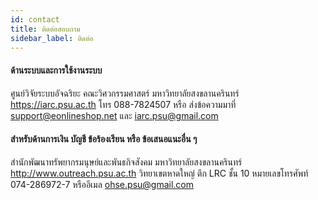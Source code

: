 ```yaml
---
id: contact
title: ติดต่อสอบถาม
sidebar_label: ติดต่อ
---
```


#### ด้านระบบและการใช้งานระบบ

ศูนย์วิจัยระบบอัจฉริยะ คณะวิศวกรรมศาสตร์ มหาวิทยาลัยสงขลานครินทร์ https://iarc.psu.ac.th โทร 088-7824507 หรือ ส่งข้อความมาที่ support@eonlineshop.net และ iarc.psu@gmail.com

#### สำหรับด้านการเงิน บัญชี ข้อร้องเรียน หรือ ข้อเสนอแนะอื่น ๆ

สำนักพัฒนาทรัพยากรมนุษย์และพันธกิจสังคม มหาวิทยาลัยสงขลานครินทร์ http://www.outreach.psu.ac.th วิทยาเขตหาดใหญ่ ตึก LRC ชั้น 10 หมายเลขโทรศัพท์ 074-286972-7 หรืออีเมล ohse.psu@gmail.com
